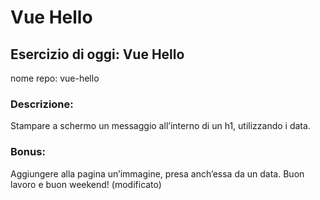 # Vue Hello

## Esercizio di oggi: Vue Hello

nome repo: vue-hello

### Descrizione:

Stampare a schermo un messaggio all’interno di un h1, utilizzando i data.

### Bonus:

Aggiungere alla pagina un’immagine, presa anch’essa da un data.
Buon lavoro e buon weekend! (modificato)
